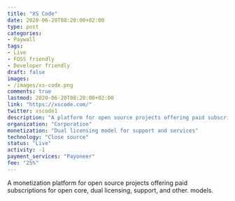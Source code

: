 ```yaml
---
title: "XS Code"
date: 2020-06-20T08:20:00+02:00
type: post
categories:
- Paywall
tags:
- Live
- FOSS friendly
- Developer friendly
draft: false
images:
- /images/xs-code.png
comments: true
lastmod: 2020-06-20T08:20:00+02:00
link: "https://xscode.com/"
twitter: xscode1
description: "A platform for open source projects offering paid subscriptions for open core, dual licensing, support, models."
organization: "Corporation"
monetization: "Dual licensing model for support and services"
technology: "Close source"
status: "Live"
activity: -1
payment_services: "Payoneer"
fee: "25%"
---
```


A monetization platform for open source projects offering paid subscriptions for open core, dual licensing, support, and other. models. <!--more-->


